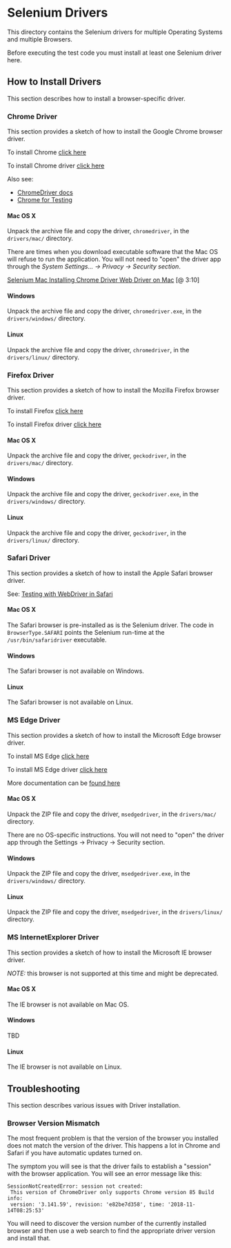 # Selenium Drivers

This directory contains the Selenium drivers for multiple Operating Systems
and multiple Browsers.

Before executing the test code you must install at least one Selenium driver here.


## How to Install Drivers

This section describes how to install a browser-specific driver.


### Chrome Driver

This section provides a sketch of how to install the Google Chrome browser driver.

To install Chrome [click here](https://www.google.com/chrome/dr/download)

To install Chrome driver [click here](https://developer.chrome.com/docs/chromedriver/downloads)

Also see:
 * [ChromeDriver docs](https://developer.chrome.com/docs/chromedriver)
 * [Chrome for Testing](https://googlechromelabs.github.io/chrome-for-testing/)

#### Mac OS X

Unpack the archive file and copy the driver, `chromedriver`, in the `drivers/mac/` directory.

There are times when you download executable software that the Mac OS will refuse to
run the application.  You will not need to "open" the driver app
through the _System Settings... -> Privacy -> Security section_.

[Selenium Mac Installing Chrome Driver Web Driver on Mac](https://www.youtube.com/watch?v=m4-Z5KqDHpU)
[@ 3:10]

#### Windows

Unpack the archive file and copy the driver, `chromedriver.exe`, in the `drivers/windows/` directory.

#### Linux

Unpack the archive file and copy the driver, `chromedriver`, in the `drivers/linux/` directory.


### Firefox Driver

This section provides a sketch of how to install the Mozilla Firefox browser driver.

To install Firefox [click here](https://www.mozilla.org/firefox/)

To install Firefox driver [click here](https://github.com/mozilla/geckodriver/releases)

#### Mac OS X

Unpack the archive file and copy the driver, `geckodriver`, in the `drivers/mac/` directory.

#### Windows

Unpack the archive file and copy the driver, `geckodriver.exe`, in the `drivers/windows/` directory.

#### Linux

Unpack the archive file and copy the driver, `geckodriver`, in the `drivers/linux/` directory.


### Safari Driver

This section provides a sketch of how to install the Apple Safari browser driver.

See: [Testing with WebDriver in Safari](https://developer.apple.com/documentation/webkit/testing_with_webdriver_in_safari)

#### Mac OS X

The Safari browser is pre-installed as is the Selenium driver.  The code in
`BrowserType.SAFARI` points the Selenium run-time at the `/usr/bin/safaridriver` executable.

#### Windows

The Safari browser is not available on Windows.

#### Linux

The Safari browser is not available on Linux.


### MS Edge Driver

This section provides a sketch of how to install the Microsoft Edge browser driver.

To install MS Edge [click here](https://www.microsoft.com/en-us/edge)

To install MS Edge driver [click here](https://developer.microsoft.com/en-us/microsoft-edge/tools/webdriver)

More documentation can be [found here](https://learn.microsoft.com/en-us/microsoft-edge/webdriver-chromium/)

#### Mac OS X

Unpack the ZIP file and copy the driver, `msedgedriver`, in the `drivers/mac/` directory.

There are no OS-specific instructions.  You will not need to "open" the driver app
through the Settings -> Privacy -> Security section.

#### Windows

Unpack the ZIP file and copy the driver, `msedgedriver.exe`, in the `drivers/windows/` directory.

#### Linux

Unpack the ZIP file and copy the driver, `msedgedriver`, in the `drivers/linux/` directory.


### MS InternetExplorer Driver

This section provides a sketch of how to install the Microsoft IE browser driver.

*NOTE:* this browser is not supported at this time and might be deprecated.

#### Mac OS X

The IE browser is not available on Mac OS.

#### Windows

TBD

#### Linux

The IE browser is not available on Linux.


## Troubleshooting

This section describes various issues with Driver installation.

### Browser Version Mismatch

The most frequent problem is that the version of the browser you installed does not match
the version of the driver.  This happens a lot in Chrome and Safari if you have automatic
updates turned on.

The symptom you will see is that the driver fails to establish a "session" with the browser
application.  You will see an error message like this:

```text
SessionNotCreatedError: session not created:
 This version of ChromeDriver only supports Chrome version 85 Build info:
 version: '3.141.59', revision: 'e82be7d358', time: '2018-11-14T08:25:53'
```

You will need to discover the version number of the currently installed browser and then
use a web search to find the appropriate driver version and install that.
